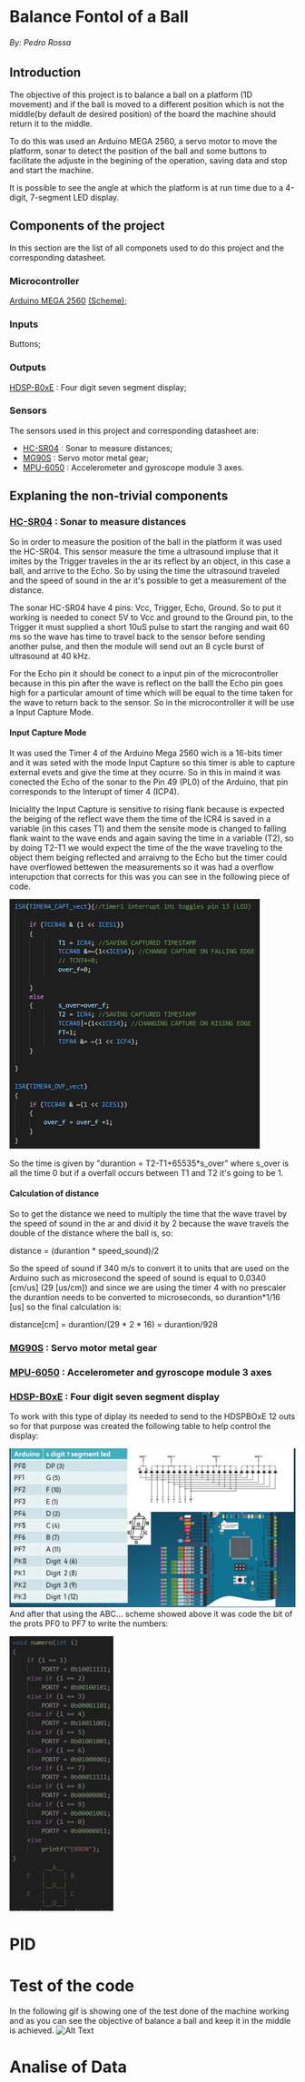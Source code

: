# Balance Fontol of a Ball

###### By: Pedro Rossa

## Introduction

The objective of this project is to balance a ball on a platform (1D movement) and if the ball is moved to a different position which is not the middle(by default de desired position) of the board the machine should return it to the middle.

To do this was used an Arduino MEGA 2560, a servo motor to move the platform, sonar to detect the position of the ball and some buttons to facilitate the adjuste in the begining of the operation, saving data and stop and start the machine.

It is possible to see the angle at which the platform is at run time due to a 4-digit, 7-segment LED display.

## Components of the project
In this section are the list of all componets used to do this project and the corresponding datasheet.
### Microcontroller
[Arduino MEGA 2560](https://ww1.microchip.com/downloads/en/devicedoc/atmel-2549-8-bit-avr-microcontroller-atmega640-1280-1281-2560-2561_datasheet.pdf) [(Scheme)](https://github.com/meft-sad/Balance_Control_of_a_Ball/blob/master/Manuals/Arduino_mega.png);
### Inputs 
Buttons;
### Outputs
[HDSP-B0xE](http://www.farnell.com/datasheets/2095876.pdf) :  Four digit seven segment display;


### Sensors
The sensors used in this project and corresponding datasheet are:
* [HC-SR04](https://cdn.sparkfun.com/datasheets/Sensors/Proximity/HCSR04.pdf) : Sonar to measure distances;
* [MG90S](https://www.electronicoscaldas.com/datasheet/MG90S_Tower-Pro.pdf) : Servo motor metal gear;
* [MPU-6050](https://cdn.sparkfun.com/datasheets/Sensors/Accelerometers/MPU-6050.pdf) : Accelerometer and gyroscope module 3 axes.

## Explaning the non-trivial components

### [HC-SR04](https://cdn.sparkfun.com/datasheets/Sensors/Proximity/HCSR04.pdf) : Sonar to measure distances

So in order to measure the position of the ball in the platform it was used the HC-SR04. This sensor measure the time a ultrasound impluse that it imites by the Trigger traveles in the ar its reflect by an object, in this case a ball, and arrive to the Echo. So by using the time the ultrasound traveled and the speed of sound in the ar it's possible to get a measurement of the distance.

The sonar HC-SR04 have 4 pins: Vcc, Trigger, Echo, Ground. So to put it working is needed to conect 5V to Vcc and ground to the Ground pin, to the Trigger it must supplied a short 10uS pulse to start the ranging and wait 60 ms so the wave has time to travel back to the sensor before sending another pulse, and then the module will send out an 8 cycle burst of ultrasound at 40 kHz. 



For the Echo pin it should be conect to a input pin of the microcontroller because in this pin after the wave is reflect on the balll the Echo pin goes high for a particular amount of time which will be equal to the time taken for the wave to return back to the sensor. So in the microcontroller it will be use a Input Capture Mode.

#### Input Capture Mode

It was used the Timer 4 of the Arduino Mega 2560 wich is a 16-bits timer and it was seted with the mode Input Capture so this timer is able to capture external evets and give the time at they ocurre. So in this in maind it was conected the Echo of the sonar to the Pin 49 (PL0) of the Arduino, that pin corresponds to the Interupt of timer 4 (ICP4).

Iniciality the Input Capture is sensitive to rising flank because is  expected the beiging of the reflect wave them the time of the ICR4 is saved in a variable (in this cases T1) and them the sensite mode is changed to falling flank waint to the wave ends and again saving the time in a variable (T2), so by doing T2-T1 we would expect the time of the the wave traveling to the object them beiging reflected and arraivng to the Echo but the timer could have overflowed bettewen the measurements so it was had a overflow interupction that corrects for this was you can see in the following piece of code.

![tabella](Tables_Imag/Timer_4_ISR_2.png)

So the time is given by "durantion = T2-T1+65535*s_over" where s_over is all the time 0 but if a overfall occurs between T1 and T2 it's going to be 1.

#### Calculation of distance

So to get the distance we need to multiply the time that the wave travel by the speed of sound in the ar and divid it by 2 because the wave travels the double of the distance where the ball is, so:

distance = (durantion * speed_sound)/2

So the speed of sound if 340 m/s to convert it to units that are used on the Arduino such as microsecond the speed of sound is equal to 0.0340 [cm/us] (29 [us/cm]) and since we are using the timer 4 with no prescaler the durantion needs to be converted to microseconds, so durantion*1/16 [us] so the final calculation is:

distance[cm] = durantion/(29 * 2 * 16) = durantion/928


### [MG90S](https://www.electronicoscaldas.com/datasheet/MG90S_Tower-Pro.pdf) : Servo motor metal gear




### [MPU-6050](https://cdn.sparkfun.com/datasheets/Sensors/Accelerometers/MPU-6050.pdf) : Accelerometer and gyroscope module 3 axes

### [HDSP-B0xE](http://www.farnell.com/datasheets/2095876.pdf) :  Four digit seven segment display

To work with this type of diplay its needed to send to the HDSPBOxE 12 outs so for that purpose was created the following table to help control the display:

![tabella](Tables_Imag/7_S_D.png)
And after that using the ABC... scheme showed above it was code the bit of the prots PF0 to PF7 to write the numbers:

![tabella](Tables_Imag/Code_numb.png)
# PID
# Test of the code 
In the following gif is showing one of the test done of the machine working and as you can see the objective of balance a ball and keep it in the middle is achieved.
![Alt Text](/Tables_Imag/test.gif)

# Analise of Data

